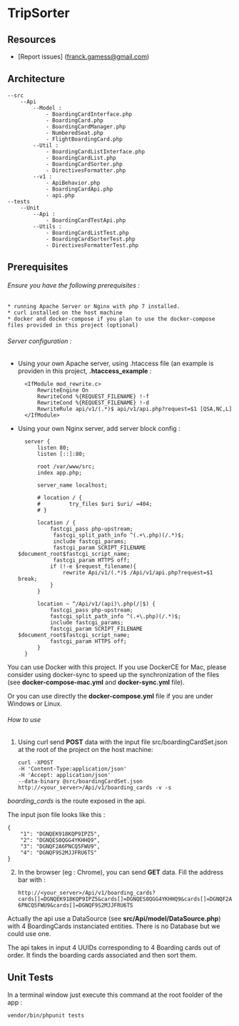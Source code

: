 TripSorter
===============

Resources
---------

  * [Report issues] (franck.gamess@gmail.com)

Architecture
------------

    --src
        --Api
            --Model :
                - BoardingCardInterface.php
                - BoardingCard.php
                - BoardingCardManager.php
                - NumberedSeat.php
                - FlightBoardingCard.php
            --Util :
                - BoardingCardListInterface.php
                - BoardingCardList.php
                - BoardingCardSorter.php
                - DirectivesFormatter.php
            --v1 :
                - ApiBehavior.php
                - BoardingCardApi.php
                - api.php
    --tests
        --Unit
            --Api :
                - BoardingCardTestApi.php
            --Utils :
                - BoardingCardListTest.php
                - BoardingCardSorterTest.php
                - DirectivesFormatterTest.php

Prerequisites
-------------

###### Ensure you have the following prerequisites :

    * running Apache Server or Nginx with php 7 installed.
    * curl installed on the host machine
    * docker and docker-compose if you plan to use the docker-compose files provided in this project (optional)

###### Server configuration :

- Using your own Apache server, using .htaccess file (an example is providen in this project, **.htaccess_example** :

        <IfModule mod_rewrite.c>
            RewriteEngine On
            RewriteCond %{REQUEST_FILENAME} !-f
            RewriteCond %{REQUEST_FILENAME} !-d
            RewriteRule api/v1/(.*)$ api/v1/api.php?request=$1 [QSA,NC,L]
        </IfModule>

- Using your own Nginx server, add server block config :
        
        server {
            listen 80;
            listen [::]:80;

            root /var/www/src;
            index app.php;

            server_name localhost;

            # location / {
            #         try_files $uri $uri/ =404;
            # }

            location / {
                fastcgi_pass php-upstream;
                 fastcgi_split_path_info ^(.+\.php)(/.*)$;
                 include fastcgi_params;
                 fastcgi_param SCRIPT_FILENAME $document_root$fastcgi_script_name;
                 fastcgi_param HTTPS off;
                if (!-e $request_filename){
                    rewrite Api/v1/(.*)$ /Api/v1/api.php?request=$1 break;
                }
            }

            location ~ ^/Api/v1/(api)\.php(/|$) {
                fastcgi_pass php-upstream;
                fastcgi_split_path_info ^(.+\.php)(/.*)$;
                include fastcgi_params;
                fastcgi_param SCRIPT_FILENAME $document_root$fastcgi_script_name;
                fastcgi_param HTTPS off;
            }
        }



You can use Docker with this project. If you use DockerCE for Mac, please 
consider using docker-sync to speed up the synchronization of the files (see **docker-compose-mac.yml** and **docker-sync.yml** file).

Or you can use directly the **docker-compose.yml** file if you are under Windows or Linux.

###### How to use

 1. Using curl send **POST** data with the input file src/boardingCardSet.json at the root of the project on the host machine:

        curl -XPOST 
        -H 'Content-Type:application/json' 
        -H 'Accept: application/json' 
        --data-binary @src/boardingCardSet.json http://<your_server>/Api/v1/boarding_cards -v -s

  *boarding_cards* is the route exposed in the api.

  The input json file looks like this :

    {
        "1": "DGNQEK918KQP9IPZ5",
        "2": "DGNQES0QGG4YKHHQ9",
        "3": "DGNQF2A6PNCQ5FWU9",
        "4": "DGNQF9S2MJJFRU6TS"
    }


2. In the browser (eg : Chrome), you can send **GET** data. Fill the address bar with :


    `http://<your_server>/Api/v1/boarding_cards?cards[]=DGNQEK918KQP9IPZ5&cards[]=DGNQES0QGG4YKHHQ9&cards[]=DGNQF2A6PNCQ5FWU9&cards[]=DGNQF9S2MJJFRU6TS`
    

Actually the api use a DataSource (see **src/Api/model/DataSource.php**) with 4 BoardingCards instanciated entities. There is no Database but we could use one.

The api takes in input 4 UUIDs corresponding to 4 Boarding cards out of order. It finds the boarding cards associated and then sort them.


Unit Tests
----------

In a terminal window just execute this command at the root foolder of the app : 

`vendor/bin/phpunit tests`
